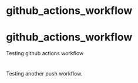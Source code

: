 # github_actions_workflow
# github_actions_workflow
Testing github actions workflow
#
#
Testing another push workflow. 
